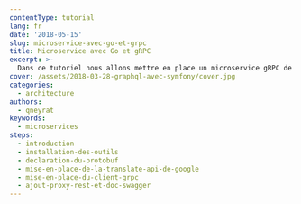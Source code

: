 ```yaml
---
contentType: tutorial
lang: fr
date: '2018-05-15'
slug: microservice-avec-go-et-grpc
title: Microservice avec Go et gRPC
excerpt: >-
  Dans ce tutoriel nous allons mettre en place un microservice gRPC de traduction avec Google Translate.
cover: /assets/2018-03-28-graphql-avec-symfony/cover.jpg
categories:
  - architecture
authors:
  - qneyrat
keywords:
  - microservices
steps:
  - introduction
  - installation-des-outils
  - declaration-du-protobuf
  - mise-en-place-de-la-translate-api-de-google
  - mise-en-place-du-client-grpc
  - ajout-proxy-rest-et-doc-swagger
---
```


